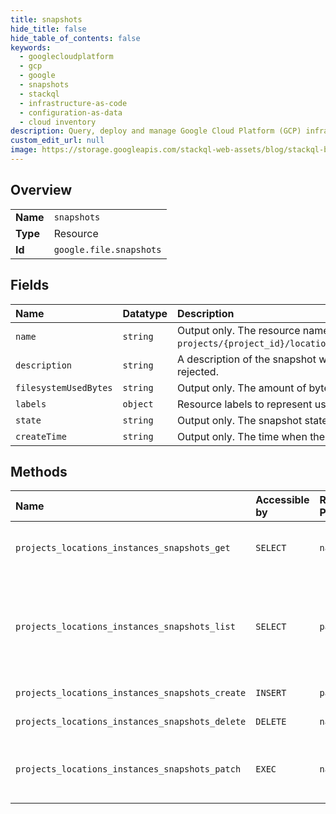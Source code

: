 ```yaml
---
title: snapshots
hide_title: false
hide_table_of_contents: false
keywords:
  - googlecloudplatform
  - gcp
  - google
  - snapshots
  - stackql
  - infrastructure-as-code
  - configuration-as-data
  - cloud inventory
description: Query, deploy and manage Google Cloud Platform (GCP) infrastructure and resources using SQL
custom_edit_url: null
image: https://storage.googleapis.com/stackql-web-assets/blog/stackql-blog-post-featured-image.png
---
```

  
    

## Overview
<table><tbody>
<tr><td><b>Name</b></td><td><code>snapshots</code></td></tr>
<tr><td><b>Type</b></td><td>Resource</td></tr>
<tr><td><b>Id</b></td><td><code>google.file.snapshots</code></td></tr>
</tbody></table>

## Fields
| Name | Datatype | Description |
|:-----|:---------|:------------|
| `name` | `string` | Output only. The resource name of the snapshot, in the format `projects/{project_id}/locations/{location_id}/instances/{instance_id}/snapshots/{snapshot_id}`. |
| `description` | `string` | A description of the snapshot with 2048 characters or less. Requests with longer descriptions will be rejected. |
| `filesystemUsedBytes` | `string` | Output only. The amount of bytes needed to allocate a full copy of the snapshot content |
| `labels` | `object` | Resource labels to represent user provided metadata. |
| `state` | `string` | Output only. The snapshot state. |
| `createTime` | `string` | Output only. The time when the snapshot was created. |
## Methods
| Name | Accessible by | Required Params | Description |
|:-----|:--------------|:----------------|:------------|
| `projects_locations_instances_snapshots_get` | `SELECT` | `name` | Gets the details of a specific snapshot. |
| `projects_locations_instances_snapshots_list` | `SELECT` | `parent` | Lists all snapshots in a project for either a specified location or for all locations. |
| `projects_locations_instances_snapshots_create` | `INSERT` | `parent` | Creates a snapshot. |
| `projects_locations_instances_snapshots_delete` | `DELETE` | `name` | Deletes a snapshot. |
| `projects_locations_instances_snapshots_patch` | `EXEC` | `name` | Updates the settings of a specific snapshot. |
